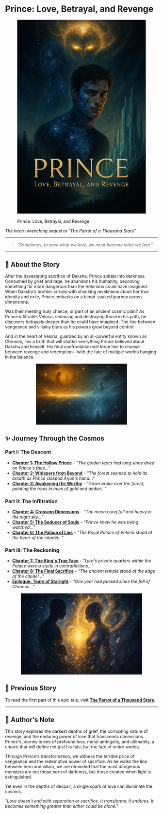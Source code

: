 # Prince: Love, Betrayal, and Revenge



<div data-full-width="true"><figure><img src="poster.png" alt=""><figcaption><p>Prince: Love, Betrayal, and Revenge</p></figcaption></figure></div>

_The heart-wrenching sequel to "The Parrot of a Thousand Stars"_

***

> _"Sometimes, to save what we love, we must become what we fear."_

***

## 📖 About the Story

After the devastating sacrifice of Daksha, Prince spirals into darkness. Consumed by grief and rage, he abandons his humanity, becoming something far more dangerous than the Velorians could have imagined. When Daksha's brother arrives with shocking revelations about her true identity and exile, Prince embarks on a blood-soaked journey across dimensions.

Was their meeting truly chance, or part of an ancient cosmic plan? As Prince infiltrates Veloria, seducing and destroying those in his path, he discovers betrayals deeper than he could have imagined. The line between vengeance and villainy blurs as his powers grow beyond control.

And in the heart of Veloria, guarded by an all-powerful entity known as Chronos, lies a truth that will shatter everything Prince believed about Daksha and himself. His final confrontation will force him to choose between revenge and redemption—with the fate of multiple worlds hanging in the balance.

<div align="center"><img src="Cosmic Divide.png" alt="Cosmic Divide" width="300"></div>

## ✨ Journey Through the Cosmos

### Part I: The Descent

* [**Chapter 1: The Hollow Prince**](chapters/chapter1.md) - _"The golden tears had long since dried on Prince's face..."_
* [**Chapter 2: Whispers from Beyond**](chapters/chapter2.md) - _"The forest seemed to hold its breath as Prince clasped Arjun's hand..."_
* [**Chapter 3: Awakening the Worthy**](chapters/chapter3.md) - _"Dawn broke over the forest, painting the trees in hues of gold and amber..."_

### Part II: The Infiltration

* [**Chapter 4: Crossing Dimensions**](chapters/chapter4.md) - _"The moon hung full and heavy in the night sky..."_
* [**Chapter 5: The Seducer of Souls**](chapters/chapter5.md) - _"Prince knew he was being watched..."_
* [**Chapter 6: The Palace of Lies**](chapters/chapter6.md) - _"The Royal Palace of Veloria stood at the heart of the citadel..."_

### Part III: The Reckoning

* [**Chapter 7: The King's True Face**](chapters/chapter7.md) - _"Lyra's private quarters within the Palace were a study in contradictions..."_
* [**Chapter 8: The Final Sacrifice**](chapters/chapter8.md) - _"The ancient temple stood at the edge of the citadel..."_
* [**Epilogue: Tears of Starlight**](chapters/epilogue.md) - _"One year had passed since the fall of Chronos..."_

<div align="center"><img src="Cosmic Transformation.png" alt="Cosmic Transformation" width="400"></div>

## 🔮 Previous Story

To read the first part of this epic tale, visit [**The Parrot of a Thousand Stars**](https://iamsh.gitbook.io/daksha).

***

## 📝 Author's Note

This story explores the darkest depths of grief, the corrupting nature of revenge, and the enduring power of love that transcends dimensions. Prince's journey is one of profound loss, moral ambiguity, and ultimately, a choice that will define not just his fate, but the fate of entire worlds.

Through Prince's transformation, we witness the terrible price of vengeance and the redemptive power of sacrifice. As he walks the line between hero and villain, we are reminded that the most dangerous monsters are not those born of darkness, but those created when light is extinguished.

Yet even in the depths of despair, a single spark of love can illuminate the cosmos.

_"Love doesn't end with separation or sacrifice. It transforms. It endures. It becomes something greater than either could be alone."_
